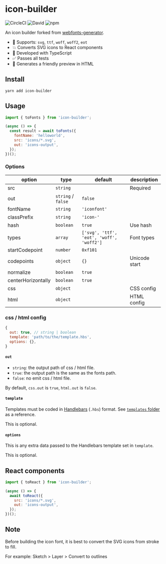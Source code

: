 # icon-builder

![CircleCI](https://img.shields.io/circleci/build/github/Codpoe/icon-builder.svg)
![David](https://img.shields.io/david/codpoe/icon-builder.svg)
![npm](https://img.shields.io/npm/v/icon-builder.svg)

An icon builder forked from [webfonts-generator](https://github.com/sunflowerdeath/webfonts-generator).

- 🎉 Supports: `svg`, `ttf`, `woff`, `woff2`, `eot`
- 💥 Converts SVG icons to React components
- 🥊 Developed with TypeScript
- ✅ Passes all tests
- 👀 Generates a friendly preview in HTML

## Install
```
yarn add icon-builder
```

## Usage
```js
import { toFonts } from 'icon-builder';

(async () => {
  const result = await toFonts({
    fontName: 'helloworld',
    src: 'icons/*.svg',
    out: 'icons-output',
  });
})();
```

### Options

| option | type | default | description |
|---|---|---|---|
| src | `string` | | Required |
| out | `string` / `false` | `false` | |
| fontName | `string` | `'iconfont'` | |
| classPrefix | `string` | `'icon-'` | |
| hash | `boolean` | `true` | Use hash |
| types | `array` | `['svg', 'ttf', 'eot', 'woff', 'woff2']` | Font types |
| startCodepoint | `number` | `0xf101` | |
| codepoints | `object` | `{}` | Unicode start |
| normalize | `boolean` | `true` | |
| centerHorizontally | `boolean` | `true` | |
| css | `object` | | CSS config |
| html | `object` | | HTML config |

### css / html config
```js
{
  out: true, // string | boolean
  template: 'path/to/the/template.hbs',
  options: {},
}
```
#### `out`

- `string`: the output path of css / html file.
- `true`: the output path is the same as the fonts path.
- `false`: no emit css / html file.

By default, `css.out` is `true`, `html.out` is `false`.

#### `template`

Templates must be coded in [Handlebars](https://handlebarsjs.com) (`.hbs`) format. See [`templates` folder](https://github.com/Codpoe/icon-builder/tree/master/templates) as a reference.

This is optional.

#### `options`

This is any extra data passed to the Handlebars template set in `template`.

This is optional.

## React components
```js
import { toReact } from 'icon-builder';

(async () => {
  await toReact({
    src: 'icons/*.svg',
    out: 'icons-output',
  });
})();
```

## Note

Before building the icon font, it is best to convert the SVG icons from stroke to fill.

For example: Sketch > Layer > Convert to outlines
